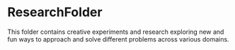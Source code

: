 # ResearchFolder
This folder contains creative experiments and research exploring new and fun ways to approach and solve different problems across various domains.
